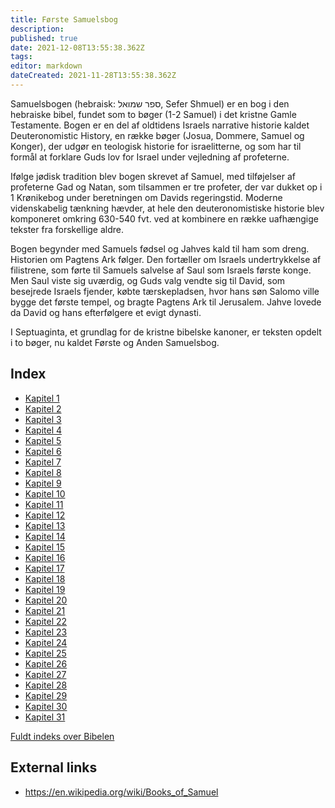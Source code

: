 ```yaml
---
title: Første Samuelsbog
description: 
published: true
date: 2021-12-08T13:55:38.362Z
tags: 
editor: markdown
dateCreated: 2021-11-28T13:55:38.362Z
---
```


Samuelsbogen (hebraisk: ספר שמואל, Sefer Shmuel) er en bog i den hebraiske bibel, fundet som to bøger (1-2 Samuel) i det kristne Gamle Testamente. Bogen er en del af oldtidens Israels narrative historie kaldet Deuteronomistic History, en række bøger (Josua, Dommere, Samuel og Konger), der udgør en teologisk historie for israelitterne, og som har til formål at forklare Guds lov for Israel under vejledning af profeterne. 

Ifølge jødisk tradition blev bogen skrevet af Samuel, med tilføjelser af profeterne Gad og Natan, som tilsammen er tre profeter, der var dukket op i 1 Krønikebog under beretningen om Davids regeringstid. Moderne videnskabelig tænkning hævder, at hele den deuteronomistiske historie blev komponeret omkring 630-540 fvt. ved at kombinere en række uafhængige tekster fra forskellige aldre.

Bogen begynder med Samuels fødsel og Jahves kald til ham som dreng. Historien om Pagtens Ark følger. Den fortæller om Israels undertrykkelse af filistrene, som førte til Samuels salvelse af Saul som Israels første konge. Men Saul viste sig uværdig, og Guds valg vendte sig til David, som besejrede Israels fjender, købte tærskepladsen, hvor hans søn Salomo ville bygge det første tempel, og bragte Pagtens Ark til Jerusalem. Jahve lovede da David og hans efterfølgere et evigt dynasti. 

I Septuaginta, et grundlag for de kristne bibelske kanoner, er teksten opdelt i to bøger, nu kaldet Første og Anden Samuelsbog.

## Index

- [Kapitel 1](/da/Bible/1_Samuel/1)
- [Kapitel 2](/da/Bible/1_Samuel/2)
- [Kapitel 3](/da/Bible/1_Samuel/3)
- [Kapitel 4](/da/Bible/1_Samuel/4)
- [Kapitel 5](/da/Bible/1_Samuel/5)
- [Kapitel 6](/da/Bible/1_Samuel/6)
- [Kapitel 7](/da/Bible/1_Samuel/7)
- [Kapitel 8](/da/Bible/1_Samuel/8)
- [Kapitel 9](/da/Bible/1_Samuel/9)
- [Kapitel 10](/da/Bible/1_Samuel/10)
- [Kapitel 11](/da/Bible/1_Samuel/11)
- [Kapitel 12](/da/Bible/1_Samuel/12)
- [Kapitel 13](/da/Bible/1_Samuel/13)
- [Kapitel 14](/da/Bible/1_Samuel/14)
- [Kapitel 15](/da/Bible/1_Samuel/15)
- [Kapitel 16](/da/Bible/1_Samuel/16)
- [Kapitel 17](/da/Bible/1_Samuel/17)
- [Kapitel 18](/da/Bible/1_Samuel/18)
- [Kapitel 19](/da/Bible/1_Samuel/19)
- [Kapitel 20](/da/Bible/1_Samuel/20)
- [Kapitel 21](/da/Bible/1_Samuel/21)
- [Kapitel 22](/da/Bible/1_Samuel/22)
- [Kapitel 23](/da/Bible/1_Samuel/23)
- [Kapitel 24](/da/Bible/1_Samuel/24)
- [Kapitel 25](/da/Bible/1_Samuel/25)
- [Kapitel 26](/da/Bible/1_Samuel/26)
- [Kapitel 27](/da/Bible/1_Samuel/27)
- [Kapitel 28](/da/Bible/1_Samuel/28)
- [Kapitel 29](/da/Bible/1_Samuel/29)
- [Kapitel 30](/da/Bible/1_Samuel/30)
- [Kapitel 31](/da/Bible/1_Samuel/31)


[Fuldt indeks over Bibelen](/da/index/bible)


## External links

- https://en.wikipedia.org/wiki/Books_of_Samuel